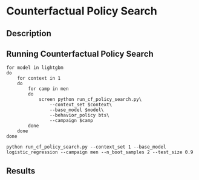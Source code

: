 # Counterfactual Policy Search

## Description

## Running Counterfactual Policy Search

```
for model in lightgbm
do
    for context in 1
    do
        for camp in men
        do
            screen python run_cf_policy_search.py\
                --context_set $context\
                --base_model $model\
                --behavior_policy bts\
                --campaign $camp
        done
    done
done
```

```
python run_cf_policy_search.py --context_set 1 --base_model logistic_regression --campaign men --n_boot_samples 2 --test_size 0.9
```

## Results
